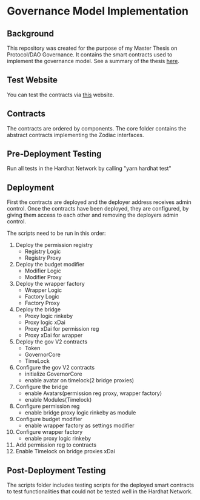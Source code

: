 # Governance Model Implementation

## Background

This repository was created for the purpose of my Master Thesis on Protocol/DAO Governance. It contains the smart contracts used to implement the governance model. See a summary of the thesis [here]((./SpringDAO_PPT_Final.pdf)).

## Test Website

You can test the contracts via [this](https://main.druh7epd3cpu6.amplifyapp.com/) website.

## Contracts

The contracts are ordered by components. The core folder contains the abstract contracts implementing the Zodiac interfaces.

## Pre-Deployment Testing

Run all tests in the Hardhat Network by calling "yarn hardhat test"

## Deployment

First the contracts are deployed and the deployer address receives admin control. Once the contracts have been deployed, they are configured, by giving them access to each other and removing the deployers admin control.

The scripts need to be run in this order:

1. Deploy the permission registry
   - Registry Logic
   - Registry Proxy
2. Deploy the budget modifier
   - Modifier Logic
   - Modifier Proxy
3. Deploy the wrapper factory
   - Wrapper Logic
   - Factory Logic
   - Factory Proxy
4. Deploy the bridge
   - Proxy logic rinkeby
   - Proxy logic xDai
   - Proxy xDai for permission reg
   - Proxy xDai for wrapper
5. Deploy the gov V2 contracts
   - Token
   - GovernorCore
   - TimeLock
6. Configure the gov V2 contracts
   - initialize GovernorCore
   - enable avatar on timelock(2 bridge proxies)
7. Configure the bridge
   - enable Avatars(permission reg proxy, wrapper factory)
   - enable Modules(Timelock)
8. Configure permission reg
   - enable bridge proxy logic rinkeby as module
9. Configure budget modifier
   - enable wrapper factory as settings modifier
10. Configure wrapper factory
    - enable proxy logic rinkeby
11. Add permission reg to contracts
12. Enable Timelock on bridge proxies xDai

## Post-Deployment Testing

The scripts folder includes testing scripts for the deployed smart contracts to test functionalities that could not be tested well in the Hardhat Network.
